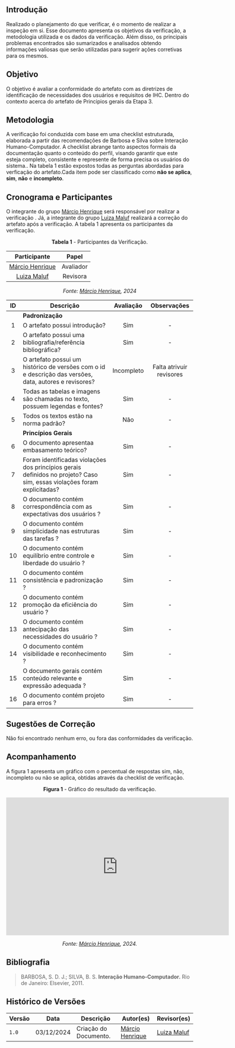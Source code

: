 
## Introdução

Realizado o planejamento do que verificar, é o momento de realizar a inspeção em si. Esse documento apresenta os objetivos da verificação, a metodologia utilizada e os dados da verificação. Além disso, os principais problemas encontrados são sumarizados e analisados obtendo informações valiosas que serão utilizadas para sugerir ações corretivas para os mesmos.

## Objetivo

O objetivo é avaliar a conformidade do artefato com as diretrizes de identificação de necessidades dos usuários e requisitos de IHC. Dentro do contexto acerca do artefato de Principios gerais da Etapa 3.
## Metodologia

A verificação foi conduzida com base em uma checklist estruturada, elaborada a partir das recomendações de Barbosa e Silva sobre Interação Humano-Computador. A checklist abrange tanto aspectos formais da documentação quanto o conteúdo do perfil, visando garantir que este esteja completo, consistente e represente de forma precisa os usuários do sistema.. Na tabela 1 estão expostos todas as perguntas abordadas para verficação do artefato.Cada item pode ser classificado como **não se aplica**, **sim**, **não** e **incompleto**.

## Cronograma e Participantes

O integrante do grupo [Márcio Henrique](https://github.com/DeM4rcio) será responsável por realizar a verificação . Já, a integrante do grupo [Luiza Maluf](https://github.com/LuizaMaluf) realizará a correção do artefato após a verificação. A tabela 1 apresenta os participantes da verificação.

<center>

**Tabela 1** - Participantes da Verificação.

|                  Participante                  |   Papel   |
| :--------------------------------------------: | :-------: |
| [Márcio Henrique](https://github.com/DeM4rcio) | Avaliador |
|  [Luiza Maluf](https://github.com/LuizaMaluf)   |  Revisora  |

_Fonte: [Márcio Henrique](https://github.com/DeM4rcio), 2024_

</center>

|  ID  | Descrição                                                                                              | Avaliação  |                Observações                |
| :--: | ------------------------------------------------------------------------------------------------------ | :--------: | :---------------------------------------: |
|      | **Padronização**                                                                                       |
|  1   | O artefato possui introdução?                                                                          |    Sim    |                     -                     |
|  2   | O artefato possui uma bibliografia/referência bibliográfica?                                           |    Sim     |                     -                     |
|  3   | O artefato possui um histórico de versões com o id e descrição das versões, data, autores e revisores? |    Incompleto     |                    Falta atrivuir revisores                    |
|  4   | Todas as tabelas e imagens são chamadas no texto, possuem legendas e fontes?                           |    Sim     |                     -                     |
|  5   | Todos os textos estão na norma padrão?                                                                 |    Não     |                     -                     |
|      | **Princípios Gerais**                                                                                     |            |                                           |
|  6  | O documento apresentaa embasamento teórico?  |    Sim    |      -      |
|  7  | Foram identificadas violações dos princípios gerais definidos no projeto? Caso sim, essas violações foram explicitadas?                                        |    Sim    |      -      |
|  8  | O documento  contém correspondência com as expectativas dos usuários ?                                                                      |    Sim    |      -      |
|  9  | O documento  contém simplicidade nas estruturas das tarefas ?                                                                               |    Sim    |      -      |
| 10  | O documento contém equilíbrio entre controle e liberdade do usuário ?                                                                      |    Sim    |      -      |
| 11  | O documento  contém consistência e padronização ?                                                                                           |    Sim    |      -      |
| 12  | O documento  contém promoção da eficiência do usuário ?                                                                                     |    Sim    |      -      |
| 13  | O documento  contém antecipação das necessidades do usuário ?                                                                               |    Sim    |      -      |
| 14  | O documento  contém visibilidade e reconhecimento ?                                                                                         |    Sim    |      -      |
| 15  | O documento gerais  contém conteúdo relevante e expressão adequada ?                                                                               |    Sim    |      -      |
| 16  | O documento contém projeto para erros ?                                                                                                    |    Sim    |      -      |

## Sugestões de Correção

Não foi encontrado nenhum erro, ou fora das conformidades da verificação.

## Acompanhamento

A figura 1 apresenta um gráfico com o percentual de respostas sim, não, incompleto ou não se aplica, obtidas através da checklist de verificação.

<center>

**Figura 1** - Gráfico do resultado da verificação.

<iframe width="600" height="371" seamless frameborder="0" scrolling="no" src="https://docs.google.com/spreadsheets/d/e/2PACX-1vQJCafQK9NHJSTvD1LSyH_L3q7LkvM8jSqG0Qz1C-rjM3POmDzwl2wWKbE8ohqx_1kIRSWvXtvdOaUB/pubchart?oid=164014086&amp;format=interactive"></iframe>

_Fonte: [Márcio Henrique](https://github.com/DeM4rcio), 2024._

</center>

## Bibliografia

> BARBOSA, S. D. J.; SILVA, B. S. **Interação Humano-Computador.** Rio de Janeiro: Elsevier, 2011.

## Histórico de Versões

| Versão | Data       | Descrição          | Autor(es)                                    | Revisor(es)                                      |
| ------ | ---------- | ------------------ | -------------------------------------------- | ------------------------------------------------ |
| `1.0`  | 03/12/2024 | Criação do Documento. | [Márcio Henrique](https://github.com/DeM4rcio) | [Luiza Maluf](https://github.com/LuizaMaluf) |